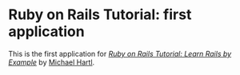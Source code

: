 # Ruby on Rails Tutorial: first application

This is the first application for [*Ruby on Rails Tutorial: Learn Rails by
Example*](http://railstutorial.org) by [Michael
Hartl](http://michaelhartl.com/).

